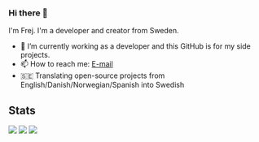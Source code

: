 ### Hi there 👋

I'm Frej. I'm a developer and creator from Sweden.

- 🔭 I’m currently working as a developer and this GitHub is for my side projects.
- 📫 How to reach me: [E-mail](mailto:frej.bjornsson@protonmail.com)
- 🇸🇪 Translating open-source projects from English/Danish/Norwegian/Spanish into Swedish

## Stats
<img src="https://github-readme-stats.vercel.app/api/top-langs?username=FrejBjornsson&theme=radical&layout=compact"/>
<img src="https://github-readme-stats.vercel.app/api?username=FrejBjornsson&show_icons=true&theme=radical&layout=compact"/>
<img src="https://github-readme-streak-stats.herokuapp.com/?user=FrejBjornsson&theme=radical&layout=compact"/>
